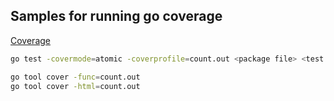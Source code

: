 ## Samples for running go coverage

[Coverage](https://www.ory.sh/golang-go-code-coverage-accurate/)

```sh
go test -covermode=atomic -coverprofile=count.out <package file> <test file>

go tool cover -func=count.out
go tool cover -html=count.out
```
